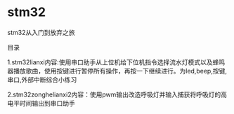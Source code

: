 # stm32
stm32从入门到放弃之旅

目录

1.stm32lianxi内容:使用串口助手从上位机给下位机指令选择流水灯模式以及蜂鸣器播放歌曲，使用按键进行暂停所有操作，再按一下继续进行。为led,beep,按键,串口,外部中断综合小练习

2.stm32zonghelianxi2内容：使用pwm输出改造呼吸灯并输入捕获将呼吸灯的高电平时间输出到串口助手
